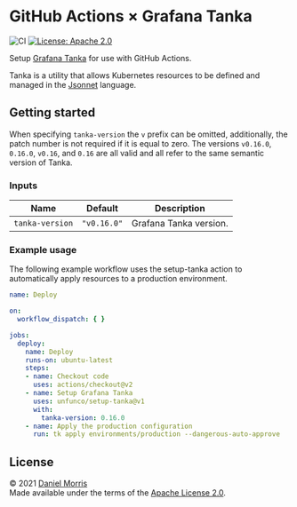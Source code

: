 # GitHub Actions × Grafana Tanka

![CI](https://github.com/unfunco/setup-tanka/actions/workflows/ci.yaml/badge.svg)
[![License: Apache 2.0](https://img.shields.io/badge/License-Apache_2.0-purple.svg)](https://opensource.org/licenses/Apache-2.0)

Setup [Grafana Tanka] for use with GitHub Actions.

Tanka is a utility that allows Kubernetes resources to be defined and managed
in the [Jsonnet] language.

## Getting started

When specifying `tanka-version` the `v` prefix can be omitted, additionally,
the patch number is not required if it is equal to zero. The versions `v0.16.0`,
`0.16.0`, `v0.16`, and `0.16` are all valid and all refer to the same semantic
version of Tanka.

### Inputs

| Name            | Default     | Description            |
| --------------- | :---------: | ---------------------- |
| `tanka-version` | `"v0.16.0"` | Grafana Tanka version. |

### Example usage

The following example workflow uses the setup-tanka action to automatically
apply resources to a production environment.

```yaml
name: Deploy

on:
  workflow_dispatch: { }

jobs:
  deploy:
    name: Deploy
    runs-on: ubuntu-latest
    steps:
    - name: Checkout code
      uses: actions/checkout@v2
    - name: Setup Grafana Tanka
      uses: unfunco/setup-tanka@v1
      with:
        tanka-version: 0.16.0
    - name: Apply the production configuration
      run: tk apply environments/production --dangerous-auto-approve
```

## License

© 2021 [Daniel Morris]  
Made available under the terms of the [Apache License 2.0](LICENSE.md).

[Daniel Morris]: https://unfun.co
[Grafana Tanka]: https://tanka.dev
[Jsonnet]: https://jsonnet.org

